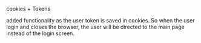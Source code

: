 cookies + Tokens

added functionality as the user token is saved in cookies. So when the user login and closes the browser, the user will be directed to the main page instead of the login screen.
